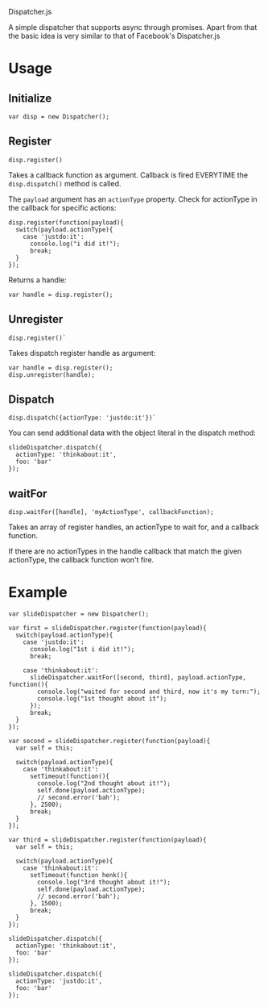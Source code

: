 Dispatcher.js

A simple dispatcher that supports async through promises.
Apart from that the basic idea is very similar to that of Facebook's Dispatcher.js


Usage
=====

Initialize
----------

    var disp = new Dispatcher();


Register
--------

    disp.register()

Takes a callback function as argument. Callback is fired EVERYTIME the
`disp.dispatch()` method is called.

The `payload` argument has an `actionType` property.
Check for actionType in the callback for specific actions:

    disp.register(function(payload){
      switch(payload.actionType){
        case 'justdo:it':
          console.log("i did it!");
          break;
      }
    });

Returns a handle:

    var handle = disp.register();


Unregister
----------

    disp.register()`

Takes dispatch register handle as argument:

    var handle = disp.register();
    disp.unregister(handle);


Dispatch
--------

    disp.dispatch({actionType: 'justdo:it'})`

You can send additional data with the object literal in the dispatch method:

    slideDispatcher.dispatch({
      actionType: 'thinkabout:it',
      foo: 'bar'
    });


waitFor
-------

    disp.waitFor([handle], 'myActionType', callbackFunction);

Takes an array of register handles, an actionType to wait for, and a callback
function.

If there are no actionTypes in the handle callback that match the given actionType,
the callback function won't fire.


Example
=======

    var slideDispatcher = new Dispatcher();

    var first = slideDispatcher.register(function(payload){
      switch(payload.actionType){
        case 'justdo:it':
          console.log("1st i did it!");
          break;

        case 'thinkabout:it':
          slideDispatcher.waitFor([second, third], payload.actionType, function(){
            console.log("waited for second and third, now it's my turn:");
            console.log("1st thought about it");
          });
          break;
      }
    });

    var second = slideDispatcher.register(function(payload){
      var self = this;

      switch(payload.actionType){
        case 'thinkabout:it':
          setTimeout(function(){
            console.log("2nd thought about it!");
            self.done(payload.actionType);
            // second.error('bah');
          }, 2500);
          break;
      }
    });

    var third = slideDispatcher.register(function(payload){
      var self = this;

      switch(payload.actionType){
        case 'thinkabout:it':
          setTimeout(function henk(){
            console.log("3rd thought about it!");
            self.done(payload.actionType);
            // second.error('bah');
          }, 1500);
          break;
      }
    });

    slideDispatcher.dispatch({
      actionType: 'thinkabout:it',
      foo: 'bar'
    });

    slideDispatcher.dispatch({
      actionType: 'justdo:it',
      foo: 'bar'
    });
